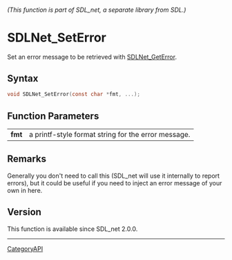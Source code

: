 ###### (This function is part of SDL_net, a separate library from SDL.)
# SDLNet_SetError

Set an error message to be retrieved with [SDLNet_GetError](SDLNet_GetError).

## Syntax

```c
void SDLNet_SetError(const char *fmt, ...);

```

## Function Parameters

|             |                                                     |
| ----------- | --------------------------------------------------- |
| **fmt**     | a printf-style format string for the error message. |

## Remarks

Generally you don't need to call this (SDL_net will use it internally to
report errors), but it could be useful if you need to inject an error
message of your own in here.

## Version

This function is available since SDL_net 2.0.0.

----
[CategoryAPI](CategoryAPI)

